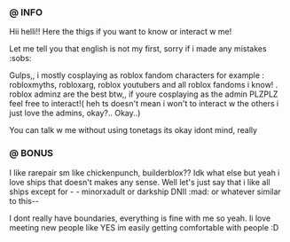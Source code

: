 ### @ INFO 
Hii helli!! Here the thigs if you want to know or interact w me! 

Let me tell you that english is not my first, sorry if i made any mistakes :sobs:

Gulps,, i mostly cosplaying as roblox fandom characters for example : robloxmyths, robloxarg, roblox youtubers and all roblox fandoms i know! . roblox adminz are the best btw,,  if youre cosplaying as the admin PLZPLZ feel free to interact!( heh ts doesn't mean i won't to interact w the others i just love the admins, okay?.. Okay..) 

You can talk w me  without using tonetags its okay idont mind, really

### @ BONUS 

I like rarepair sm like chickenpunch, builderblox?? Idk what else but yeah i love ships that doesn't makes any sense. Well let's just say that i like all ships except for - - minorxadult or darkship DNII :mad: or whatever similar to this--  

I dont really have boundaries, everything is fine with me so yeah. Ii love meeting new people like YES im easily getting comfortable with people :D




